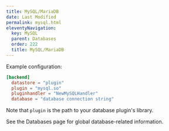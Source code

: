 ```yaml
---
title: MySQL/MariaDB
date: Last Modified 
permalink: mysql.html
eleventyNavigation:
  key: MySQL
  parent: Databases
  order: 222
  title: MySQL/MariaDB
---
```

Example configuration:

``` toml
[backend]
  datastore = "plugin"
  plugin = "mysql.so"
  pluginhandler = "NewMySQLHandler"
  database = "database connection string"
```

Note that `plugin` is the path to your database plugin's library.

See the Databases page for global database-related information.